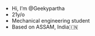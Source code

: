 - Hi, I’m @Geekypartha
- 21y/o
- Mechanical engineering student
- Based on ASSAM, India🇮🇳 
<!---
Geekypartha/Geekypartha is a ✨ special ✨ repository because its `README.md` (this file) appears on your GitHub profile.
You can click the Preview link to take a look at your changes.
--->
